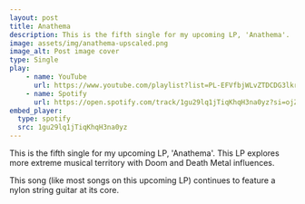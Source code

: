 ```yaml
---
layout: post
title: Anathema
description: This is the fifth single for my upcoming LP, 'Anathema'. 
image: assets/img/anathema-upscaled.png
image_alt: Post image cover
type: Single
play:
    - name: YouTube
      url: https://www.youtube.com/playlist?list=PL-EFVfbjWLvZTDCDG3lkrVQwj1eH11TZ4
    - name: Spotify
      url: https://open.spotify.com/track/1gu29lq1jTiqKhqH3na0yz?si=ojZhPbcBTIePAVS05_G_wA
embed_player: 
  type: spotify
  src: 1gu29lq1jTiqKhqH3na0yz
---
```

This is the fifth single for my upcoming LP, 'Anathema'. 
This LP explores more extreme musical territory with Doom and Death Metal influences.

This song (like most songs on this upcoming LP) continues to feature a nylon string guitar at its core. 
